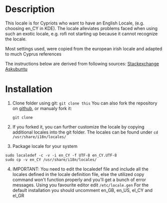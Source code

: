 # Description
This locale is for Cypriots who want to have an English Locale, (e.g. choosing en_CY in KDE). The locale alleviates problems faced when using such an exotic locale, e.g. rofi not starting up because it cannot recognize the locale.

Most settings used, were copied from the european irish locale and adapted to much Cyprus references

The instructions below are derived from following sources:
[Stackexchange](https://unix.stackexchange.com/questions/136920/set-custom-locales-in-gnome3-on-fedora-20)
[Askubuntu](https://askubuntu.com/questions/21316/how-can-i-customize-a-system-locale)

# Installation

1. Clone folder using git:
`git clone this`
    You can also fork the repository on [github](https://github.com/mokshasoul/en_CY_locale), or manualy fork it:
    ```
    git clone 
    ```

2. If you forked it, you can further customize the locale by copying additional locales into the git folder. The locales can be found under
`cd /usr/share/i18n/locales/`
3. Package locale for your system
```
sudo localedef -c -v -i en_CY -f UTF-8 en_CY.UTF-8
sudo cp -v en_CY /usr/share/i18n/locales/
```
4. IMPORTANT: You need to edit the localedef file and include all the locales defined in the locale definition file, else the utilized copy
command won't function properly and you'll get a bunch of error messages. Using you favourite editor edit
` /etc/locale.gen `
    For the default installation you should uncomment en_GB, en_US, el_CY and el_GR
